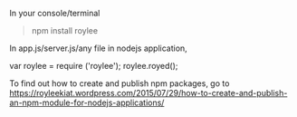 In your console/terminal

>npm install roylee


In app.js/server.js/any file in nodejs application,

var roylee = require ('roylee');
roylee.royed();


To find out how to create and publish npm packages, go to https://royleekiat.wordpress.com/2015/07/29/how-to-create-and-publish-an-npm-module-for-nodejs-applications/

